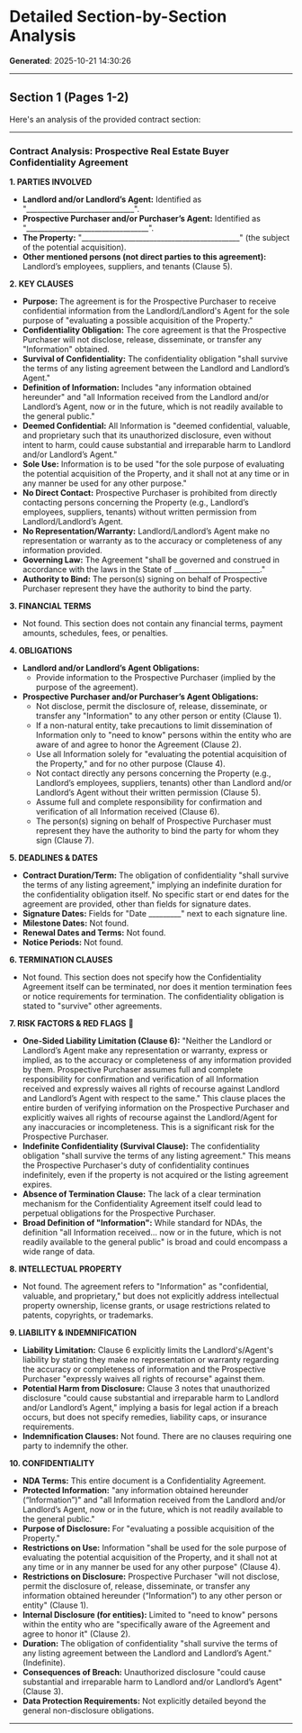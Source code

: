 # Detailed Section-by-Section Analysis

**Generated**: 2025-10-21 14:30:26

---


## Section 1 (Pages 1-2)

Here's an analysis of the provided contract section:

---

### Contract Analysis: Prospective Real Estate Buyer Confidentiality Agreement

**1. PARTIES INVOLVED**
*   **Landlord and/or Landlord’s Agent:** Identified as "______________________________".
*   **Prospective Purchaser and/or Purchaser’s Agent:** Identified as "__________________________________".
*   **The Property:** "____________________________________________" (the subject of the potential acquisition).
*   **Other mentioned persons (not direct parties to this agreement):** Landlord’s employees, suppliers, and tenants (Clause 5).

**2. KEY CLAUSES**
*   **Purpose:** The agreement is for the Prospective Purchaser to receive confidential information from the Landlord/Landlord's Agent for the sole purpose of "evaluating a possible acquisition of the Property."
*   **Confidentiality Obligation:** The core agreement is that the Prospective Purchaser will not disclose, release, disseminate, or transfer any "Information" obtained.
*   **Survival of Confidentiality:** The confidentiality obligation "shall survive the terms of any listing agreement between the Landlord and Landlord’s Agent."
*   **Definition of Information:** Includes "any information obtained hereunder" and "all Information received from the Landlord and/or Landlord’s Agent, now or in the future, which is not readily available to the general public."
*   **Deemed Confidential:** All Information is "deemed confidential, valuable, and proprietary such that its unauthorized disclosure, even without intent to harm, could cause substantial and irreparable harm to Landlord and/or Landlord’s Agent."
*   **Sole Use:** Information is to be used "for the sole purpose of evaluating the potential acquisition of the Property, and it shall not at any time or in any manner be used for any other purpose."
*   **No Direct Contact:** Prospective Purchaser is prohibited from directly contacting persons concerning the Property (e.g., Landlord’s employees, suppliers, tenants) without written permission from Landlord/Landlord’s Agent.
*   **No Representation/Warranty:** Landlord/Landlord’s Agent make no representation or warranty as to the accuracy or completeness of any information provided.
*   **Governing Law:** The Agreement "shall be governed and construed in accordance with the laws in the State of ________________________."
*   **Authority to Bind:** The person(s) signing on behalf of Prospective Purchaser represent they have the authority to bind the party.

**3. FINANCIAL TERMS**
*   Not found. This section does not contain any financial terms, payment amounts, schedules, fees, or penalties.

**4. OBLIGATIONS**
*   **Landlord and/or Landlord’s Agent Obligations:**
    *   Provide information to the Prospective Purchaser (implied by the purpose of the agreement).
*   **Prospective Purchaser and/or Purchaser’s Agent Obligations:**
    *   Not disclose, permit the disclosure of, release, disseminate, or transfer any "Information" to any other person or entity (Clause 1).
    *   If a non-natural entity, take precautions to limit dissemination of Information only to "need to know" persons within the entity who are aware of and agree to honor the Agreement (Clause 2).
    *   Use all Information solely for "evaluating the potential acquisition of the Property," and for no other purpose (Clause 4).
    *   Not contact directly any persons concerning the Property (e.g., Landlord’s employees, suppliers, tenants) other than Landlord and/or Landlord’s Agent without their written permission (Clause 5).
    *   Assume full and complete responsibility for confirmation and verification of all Information received (Clause 6).
    *   The person(s) signing on behalf of Prospective Purchaser must represent they have the authority to bind the party for whom they sign (Clause 7).

**5. DEADLINES & DATES**
*   **Contract Duration/Term:** The obligation of confidentiality "shall survive the terms of any listing agreement," implying an indefinite duration for the confidentiality obligation itself. No specific start or end dates for the agreement are provided, other than fields for signature dates.
*   **Signature Dates:** Fields for "Date _________" next to each signature line.
*   **Milestone Dates:** Not found.
*   **Renewal Dates and Terms:** Not found.
*   **Notice Periods:** Not found.

**6. TERMINATION CLAUSES**
*   Not found. This section does not specify how the Confidentiality Agreement itself can be terminated, nor does it mention termination fees or notice requirements for termination. The confidentiality obligation is stated to "survive" other agreements.

**7. RISK FACTORS & RED FLAGS** 🚩
*   **One-Sided Liability Limitation (Clause 6):** "Neither the Landlord or Landlord’s Agent make any representation or warranty, express or implied, as to the accuracy or completeness of any information provided by them. Prospective Purchaser assumes full and complete responsibility for confirmation and verification of all Information received and expressly waives all rights of recourse against Landlord and Landlord’s Agent with respect to the same." This clause places the entire burden of verifying information on the Prospective Purchaser and explicitly waives all rights of recourse against the Landlord/Agent for any inaccuracies or incompleteness. This is a significant risk for the Prospective Purchaser.
*   **Indefinite Confidentiality (Survival Clause):** The confidentiality obligation "shall survive the terms of any listing agreement." This means the Prospective Purchaser's duty of confidentiality continues indefinitely, even if the property is not acquired or the listing agreement expires.
*   **Absence of Termination Clause:** The lack of a clear termination mechanism for the Confidentiality Agreement itself could lead to perpetual obligations for the Prospective Purchaser.
*   **Broad Definition of "Information":** While standard for NDAs, the definition "all Information received... now or in the future, which is not readily available to the general public" is broad and could encompass a wide range of data.

**8. INTELLECTUAL PROPERTY**
*   Not found. The agreement refers to "Information" as "confidential, valuable, and proprietary," but does not explicitly address intellectual property ownership, license grants, or usage restrictions related to patents, copyrights, or trademarks.

**9. LIABILITY & INDEMNIFICATION**
*   **Liability Limitation:** Clause 6 explicitly limits the Landlord's/Agent's liability by stating they make no representation or warranty regarding the accuracy or completeness of information and the Prospective Purchaser "expressly waives all rights of recourse" against them.
*   **Potential Harm from Disclosure:** Clause 3 notes that unauthorized disclosure "could cause substantial and irreparable harm to Landlord and/or Landlord’s Agent," implying a basis for legal action if a breach occurs, but does not specify remedies, liability caps, or insurance requirements.
*   **Indemnification Clauses:** Not found. There are no clauses requiring one party to indemnify the other.

**10. CONFIDENTIALITY**
*   **NDA Terms:** This entire document is a Confidentiality Agreement.
*   **Protected Information:** "any information obtained hereunder (“Information”)" and "all Information received from the Landlord and/or Landlord’s Agent, now or in the future, which is not readily available to the general public."
*   **Purpose of Disclosure:** For "evaluating a possible acquisition of the Property."
*   **Restrictions on Use:** Information "shall be used for the sole purpose of evaluating the potential acquisition of the Property, and it shall not at any time or in any manner be used for any other purpose" (Clause 4).
*   **Restrictions on Disclosure:** Prospective Purchaser "will not disclose, permit the disclosure of, release, disseminate, or transfer any information obtained hereunder (“Information”) to any other person or entity" (Clause 1).
*   **Internal Disclosure (for entities):** Limited to "need to know" persons within the entity who are "specifically aware of the Agreement and agree to honor it" (Clause 2).
*   **Duration:** The obligation of confidentiality "shall survive the terms of any listing agreement between the Landlord and Landlord’s Agent." (Indefinite).
*   **Consequences of Breach:** Unauthorized disclosure "could cause substantial and irreparable harm to Landlord and/or Landlord’s Agent" (Clause 3).
*   **Data Protection Requirements:** Not explicitly detailed beyond the general non-disclosure obligations.

---

